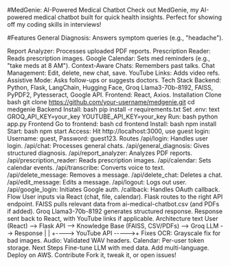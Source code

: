 #MedGenie: AI-Powered Medical Chatbot
Check out MedGenie, my AI-powered medical chatbot built for quick health insights. Perfect for showing off my coding skills in interviews!

#Features
General Diagnosis: Answers symptom queries (e.g., "headache").

Report Analyzer: Processes uploaded PDF reports.
Prescription Reader: Reads prescription images.
Google Calendar: Sets med reminders (e.g., "take meds at 8 AM").
Context-Aware Chats: Remembers past talks.
Chat Management: Edit, delete, new chat, save.
YouTube Links: Adds video refs.
Assistive Mode: Asks follow-ups or suggests doctors.
Tech Stack
Backend: Python, Flask, LangChain, Hugging Face, Groq Llama3-70b-8192, FAISS, PyPDF2, Pytesseract, Google API.
Frontend: React, Axios.
Installation
Clone
bash
git clone https://github.com/your-username/medgenie.git
cd medgenie
Backend
Install:
bash
pip install -r requirements.txt
Set .env:
text
GROQ_API_KEY=your_key
YOUTUBE_API_KEY=your_key
Run:
bash
python app.py
Frontend
Go to frontend:
bash
cd frontend
Install:
bash
npm install
Start:
bash
npm start
Access: Hit http://localhost:3000, use guest login: Username: guest, Password: guest123.
Routes
/api/login: Handles user login.
/api/chat: Processes general chats.
/api/general_diagnosis: Gives structured diagnosis.
/api/report_analyzer: Analyzes PDF reports.
/api/prescription_reader: Reads prescription images.
/api/calendar: Sets calendar events.
/api/transcribe: Converts voice to text.
/api/delete_message: Removes a message.
/api/delete_chat: Deletes a chat.
/api/edit_message: Edits a message.
/api/logout: Logs out user.
/api/google_login: Initiates Google auth.
/callback: Handles OAuth callback.
Flow
User inputs via React (chat, file, calendar).
Flask routes to the right API endpoint.
FAISS pulls relevant data from ai-medical-chatbot.csv (and PDFs if added).
Groq Llama3-70b-8192 generates structured response.
Response sent back to React, with YouTube links if applicable.
Architecture
text
User (React) --> Flask API --> Knowledge Base (FAISS, CSV/PDFs) --> Groq LLM --> Response
                  |                        |
                  +----> YouTube API ----->+
Fixes
OCR: Grayscale fix for bad images.
Audio: Validated WAV headers.
Calendar: Per-user token storage.
Next Steps
Fine-tune LLM with med data.
Add multi-language.
Deploy on AWS.
Contribute
Fork it, tweak it, or open issues!

